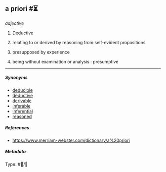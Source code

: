 ## a priori  #⏳

*adjective*

1. Deductive

1. relating to or derived by reasoning from self-evident propositions

1. presupposed by experience

1. being without examination or analysis : presumptive

---

##### Synonyms

* [deducible](deducible.md)
* [deductive](deductive.md)
* [derivable](derivable.md)
* [inferable](inferable.md)
* [inferential](inferential.md)
* [reasoned](reasoned.md)

##### References

* https://www.merriam-webster.com/dictionary/a%20priori

##### Metadata

Type: #💬/💬 
